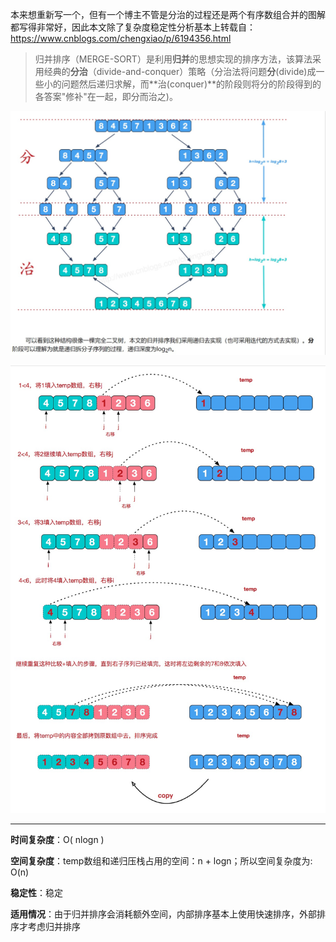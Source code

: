 本来想重新写一个，但有一个博主不管是分治的过程还是两个有序数组合并的图解都写得非常好，因此本文除了复杂度稳定性分析基本上转载自：https://www.cnblogs.com/chengxiao/p/6194356.html

> 归并排序（MERGE-SORT）是利用**归并**的思想实现的排序方法，该算法采用经典的**分治**（divide-and-conquer）策略（分治法将问题**分**(divide)成一些小的问题然后递归求解，而**治(conquer)**的阶段则将分的阶段得到的各答案"修补"在一起，即分而治之)。

![](https://github.com/llllllllr/Algorithm/blob/master/images/%E5%BD%92%E5%B9%B6%E6%8E%92%E5%BA%8F1.jpg?raw=true)

![](https://github.com/llllllllr/Algorithm/blob/master/images/%E5%BD%92%E5%B9%B6%E6%8E%92%E5%BA%8F2.jpg?raw=true)

------

**时间复杂度**：O( nlogn )

**空间复杂度**：temp数组和递归压栈占用的空间：n + logn；所以空间复杂度为: O(n)

**稳定性**：稳定

**适用情况**：由于归并排序会消耗额外空间，内部排序基本上使用快速排序，外部排序才考虑归并排序
